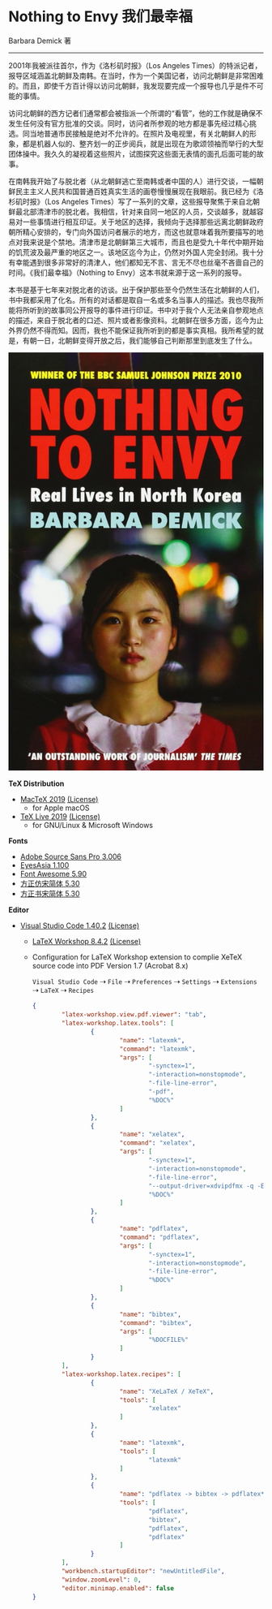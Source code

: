 # Nothing to Envy 我们最幸福
Barbara Demick 著

---
2001年我被派往首尔，作为《洛杉矶时报》（Los Angeles Times）的特派记者，报导区域涵盖北朝鲜及南韩。在当时，作为一个美国记者，访问北朝鲜是非常困难的。而且，即使千方百计得以访问北朝鲜，我发现要完成一个报导也几乎是件不可能的事情。

访问北朝鲜的西方记者们通常都会被指派一个所谓的“看管”，他的工作就是确保不发生任何没有官方批准的交谈。同时，访问者所参观的地方都是事先经过精心挑选。同当地普通市民接触是绝对不允许的。在照片及电视里，有关北朝鲜人的形象，都是机器人似的、整齐划一的正步阅兵，就是出现在为歌颂领袖而举行的大型团体操中。我久久的凝视着这些照片，试图探究这些面无表情的面孔后面可能的故事。

在南韩我开始了与脱北者（从北朝鲜逃亡至南韩或者中国的人）进行交谈，一幅朝鲜民主主义人民共和国普通百姓真实生活的画卷慢慢展现在我眼前。我已经为《洛杉矶时报》（Los Angeles Times）写了一系列的文章，这些报导聚焦于来自北朝鲜最北部清津市的脱北者。我相信，针对来自同一地区的人员，交谈越多，就越容易对一些事情进行相互印证。关于地区的选择，我倾向于选择那些远离北朝鲜政府朝所精心安排的，专门向外国访问者展示的地方，而这也就意味着我所要描写的地点对我来说是个禁地。清津市是北朝鲜第三大城市，而且也是受九十年代中期开始的饥荒波及最严重的地区之一。该地区迄今为止，仍然对外国人完全封闭。我十分有幸能遇到很多非常好的清津人，他们都知无不言、言无不尽也丝毫不吝啬自己的时间。《我们最幸福》（Nothing to Envy）这本书就来源于这一系列的报导。

本书是基于七年来对脱北者的访谈。出于保护那些至今仍然生活在北朝鲜的人们，书中我都采用了化名。所有的对话都是取自一名或多名当事人的描述。我也尽我所能将所听到的故事同公开报导的事件进行印证。书中对于我个人无法亲自参观地点的描述，来自于脱北者的口述、照片或者影像资料。北朝鲜在很多方面，迄今为止外界仍然不得而知。因而，我也不能保证我所听到的都是事实真相。我所希望的就是，有朝一日，北朝鲜变得开放之后，我们能够自己判断那里到底发生了什么。


![我们最幸福 · Barbara Demick](./Frontmatter.jpg)


**TeX Distribution**

- [MacTeX 2019](https://www.tug.org/mactex/) [(License)](https://www.tug.org/mactex/src/License.rtf)
  - for Apple macOS
- [TeX Live 2019](https://www.tug.org/texlive/) [(License)](https://www.tug.org/texlive/copying.html)
  - for GNU/Linux & Microsoft Windows

**Fonts**

- [Adobe Source Sans Pro 3.006](https://github.com/adobe-fonts/source-sans-pro)
- [EyesAsia 1.100](https://github.com/haoyuns/EyesAsia)
- [Font Awesome 5.90](https://github.com/FortAwesome/Font-Awesome)
- [方正仿宋简体 5.30](https://www.foundertype.com/index.php/FontInfo/index.html?id=128)
- [方正书宋简体 5.30](https://www.foundertype.com/index.php/FontInfo/index.html?id=151)

**Editor**

+ [Visual Studio Code 1.40.2](https://code.visualstudio.com/) [(License)](https://code.visualstudio.com/License/)
  + [LaTeX Workshop 8.4.2](https://github.com/James-Yu/LaTeX-Workshop) [(License)](https://github.com/James-Yu/LaTeX-Workshop/blob/master/LICENSE.txt)
  + Configuration for LaTeX Workshop extension to complie XeTeX source code into PDF Version 1.7 (Acrobat 8.x)

    ```Visual Studio Code``` ⇢ ```File``` ⇢ ```Preferences``` ⇢ ```Settings``` ⇢ ```Extensions``` ⇢ ```LaTeX``` ⇢ ```Recipes```
    ```JSON
    {
            "latex-workshop.view.pdf.viewer": "tab",
            "latex-workshop.latex.tools": [
                    {
                            "name": "latexmk",
                            "command": "latexmk",
                            "args": [
                                    "-synctex=1",
                                    "-interaction=nonstopmode",
                                    "-file-line-error",
                                    "-pdf",
                                    "%DOC%"
                            ]
                    },
                    {
                            "name": "xelatex",
                            "command": "xelatex",
                            "args": [
                                    "-synctex=1",
                                    "-interaction=nonstopmode",
                                    "-file-line-error",
                                    "--output-driver=xdvipdfmx -q -E -V 7",
                                    "%DOC%"
                            ]
                    },
                    {
                            "name": "pdflatex",
                            "command": "pdflatex",
                            "args": [
                                    "-synctex=1",
                                    "-interaction=nonstopmode",
                                    "-file-line-error",
                                    "%DOC%"
                            ]
                    },
                    {
                            "name": "bibtex",
                            "command": "bibtex",
                            "args": [
                                    "%DOCFILE%"
                            ]
                    }
            ],
            "latex-workshop.latex.recipes": [
                    {
                            "name": "XeLaTeX / XeTeX",
                            "tools": [
                                    "xelatex"
                            ]
                    },
                    {
                            "name": "latexmk",
                            "tools": [
                                    "latexmk"
                            ]
                    },
                    {
                            "name": "pdflatex -> bibtex -> pdflatex*2",
                            "tools": [
                                    "pdflatex",
                                    "bibtex",
                                    "pdflatex",
                                    "pdflatex"
                            ]
                    }
            ],
            "workbench.startupEditor": "newUntitledFile",
            "window.zoomLevel": 0,
            "editor.minimap.enabled": false
    }
    ```

